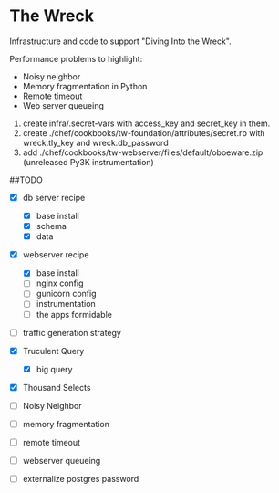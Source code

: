 # The Wreck

Infrastructure and code to support "Diving Into the Wreck".

Performance problems to highlight:

- Noisy neighbor
- Memory fragmentation in Python
- Remote timeout
- Web server queueing

1. create infra/.secret-vars with access_key and secret_key in them.
2. create ./chef/cookbooks/tw-foundation/attributes/secret.rb with wreck.tly_key and wreck.db_password
3. add ./chef/cookbooks/tw-webserver/files/default/oboeware.zip (unreleased Py3K instrumentation)


##TODO

- [x] db server recipe
  - [x] base install
  - [x] schema
  - [x] data
- [x] webserver recipe
  - [x] base install
  - [ ] nginx config
  - [ ] gunicorn config
  - [ ] instrumentation
  - [ ] the apps formidable
- [ ] traffic generation strategy

- [x] Truculent Query
  - [x] big query
- [x] Thousand Selects
- [ ] Noisy Neighbor
- [ ] memory fragmentation
- [ ] remote timeout
- [ ] webserver queueing
- [ ] externalize postgres password
